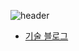 ![header](https://capsule-render.vercel.app/api?type=waving&color=gradient&height=300&section=header&text=Minseong%20Kim&fontSize=90)

* [기술 블로그](https://blog.minseong.kim)
